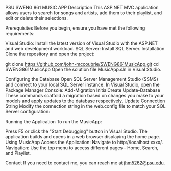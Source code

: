 PSU SWENG 861 MUSIC APP
Description
This ASP.NET MVC application allows users to search for songs and artists, add them to their playlist, and edit or delete their selections.

Prerequisites
Before you begin, ensure you have met the following requirements:

Visual Studio: Install the latest version of Visual Studio with the ASP.NET and web development workload.
SQL Server: Install SQL Server.
Installation
Clone the repository and open the project:

git clone https://github.com/john-mccoubrie/SWENG861MusicApp.git
cd SWENG861MusicApp
Open the solution file MusicApp.sln in Visual Studio.

Configuring the Database
Open SQL Server Management Studio (SSMS) and connect to your local SQL Server instance.
In Visual Studio, open the Package Manager Console:
Add-Migration InitialCreate
Update-Database
These commands scaffold a migration based on changes you make to your models and apply updates to the database respectively.
Update Connection String
Modify the connection string in the web.config file to match your SQL Server configuration:

<connectionStrings>
    <add name="DefaultConnection" connectionString="Server=your_server_name; Database=your_database_name; Integrated Security=True;" providerName="System.Data.SqlClient"/>
</connectionStrings>
Running the Application
To run the MusicApp:

Press F5 or click the "Start Debugging" button in Visual Studio.
The application builds and opens in a web browser displaying the home page.
Using MusicApp
Access the Application: Navigate to http://localhost:xxxx/.
Navigation: Use the top menu to access different pages - Home, Search, and Playlist.

Contact
If you need to contact me, you can reach me at jhm5262@psu.edu.
